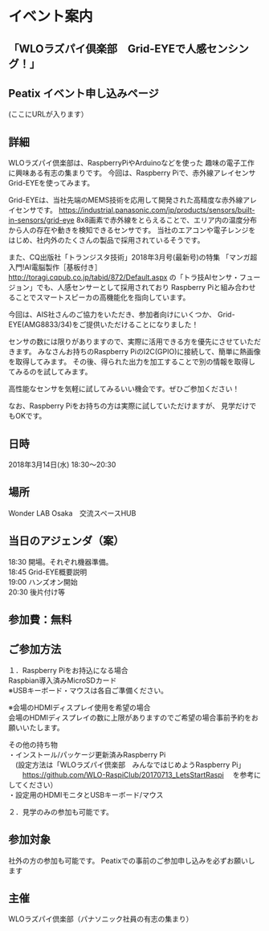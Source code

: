 # イベント案内
## 「WLOラズパイ倶楽部　Grid-EYEで人感センシング！」

## Peatix イベント申し込みページ
(ここにURLが入ります）

## 詳細
WLOラズパイ倶楽部は、RaspberryPiやArduinoなどを使った 趣味の電子工作に興味ある有志の集まりです。 
今回は、Raspberry Piで、赤外線アレイセンサ Grid-EYEを使ってみます。

Grid-EYEは、当社先端のMEMS技術を応用して開発された高精度な赤外線アレイセンサです。
https://industrial.panasonic.com/jp/products/sensors/built-in-sensors/grid-eye
8x8画素で赤外線をとらえることで、エリア内の温度分布から人の存在や動きを検知できるセンサです。
当社のエアコンや電子レンジをはじめ、社内外のたくさんの製品で採用されているそうです。

また、CQ出版社「トランジスタ技術」2018年3月号(最新号)の特集
「マンガ超入門!AI電脳製作［基板付き］
http://toragi.cqpub.co.jp/tabid/872/Default.aspx
の「トラ技AIセンサ・フュージョン」でも、人感センサーとして採用されており
Raspberry Piと組み合わせることでスマートスピーカの高機能化を指向しています。

今回は、AIS社さんのご協力をいただき、参加者向けにいくつか、
Grid-EYE(AMG8833/34)をご提供いただけることになりました！

センサの数には限りがありますので、実際に活用できる方を優先にさせていただきます。
みなさんお持ちのRaspberry PiのI2C(GPIO)に接続して、簡単に熱画像を取得してみます。
その後、得られた出力を加工することで別の情報を取得してみるのを試してみます。

高性能なセンサを気軽に試してみるいい機会です。ぜひご参加ください！

なお、Raspberry Piをお持ちの方は実際に試していただけますが、
見学だけでもOKです。

## 日時
2018年3月14日(水) 18:30～20:30　<br>

## 場所
Wonder LAB Osaka　交流スペースHUB

## 当日のアジェンダ（案）<br>
18:30 開場。それぞれ機器準備。<br>
18:45 Grid-EYE概要説明<br>
19:00 ハンズオン開始<br>
20:30 後片付け等

## 参加費：無料

## ご参加方法
１．Raspberry Piをお持込になる場合<br>
Raspbian導入済みMicroSDカード<br>
※USBキーボード・マウスは各自ご準備ください。

※会場のHDMIディスプレイ使用を希望の場合<br>
会場のHDMIディスプレイの数に上限がありますのでご希望の場合事前予約をお願いいたします。

その他の持ち物<br>
・インストール/パッケージ更新済みRaspberry Pi<br>
　(設定方法は「WLOラズパイ倶楽部　みんなではじめようRaspberry Pi」<br>
　　https://github.com/WLO-RaspiClub/20170713_LetsStartRaspi
　を参考にしてください）<br>
・設定用のHDMIモニタとUSBキーボード/マウス<br>

２．見学のみの参加も可能です。

## 参加対象
社外の方の参加も可能です。
Peatixでの事前のご参加申し込みを必ずお願いします<br>

## 主催
WLOラズパイ倶楽部（パナソニック社員の有志の集まり）<br>
